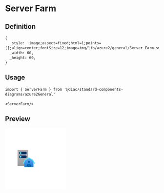 # Server Farm

## Definition

```
{
  _style: 'image;aspect=fixed;html=1;points=[];align=center;fontSize=12;image=img/lib/azure2/general/Server_Farm.svg;strokeColor=none;',
  _width: 60,
  _height: 60,
}
```

## Usage

```
import { ServerFarm } from '@diac/standard-components-diagrams/azure2General'

<ServerFarm/>
```

## Preview

<img src="./server-farm.png" width="200"/>
